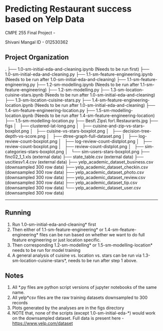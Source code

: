 Predicting Restaurant success based on Yelp Data
==============================

CMPE 255 Final Project - 

Shivani Mangal
ID - 012530362 

Project Organization
------------
.
├── 1.0-sm-initial-eda-and-cleaning.ipynb (Needs to be run first)
├── 1.0-sm-initial-eda-and-cleaning.py
├── 1.1-sm-feature-engineering.ipynb (Needs to be run after 1.0-sm-initial-eda-and-cleaning)
├── 1.1-sm-feature-engineering.py
├── 1.2-sm-modelling.ipynb (Needs to be run after 1.1-sm-feature-engineering)
├── 1.2-sm-modelling.py
├── 1.3-sm-location-cuisine-stars.ipynb (Needs to be run after 1.0-sm-initial-eda-and-cleaning)
├── 1.3-sm-location-cuisine-stars.py
├── 1.4-sm-feature-engineering-location.ipynb (Needs to be run after 1.0-sm-initial-eda-and-cleaning)
├── 1.4-sm-feature-engineering-location.py
├── 1.5-sm-modelling-location.ipynb (Needs to be run after 1.4-sm-feature-engineering-location)
├── 1.5-sm-modelling-location.py
├── Best\ Zips\ for\ Restaurants.jpg
├── figs
│   ├── clustered-lat-long.png
│   ├── cuisine-and-zip-vs-stars-boxplot.png
│   ├── cuisine-vs-stars-boxplot.png
│   ├── decision-tree-depth-vs-score.png
│   ├── dtree-graph-full-dataset.png
│   ├── log-review-count-boxplot.png
│   ├── log-review-count-distplot.png
│   ├── review-count-boxplot.png
│   ├── review-count-distplot.png
│   ├── sim-categories-stars-boxplot.png
│   └── sim-users-stars-boxplot.png
├── finc02_1_1.xls (external data)
├── state_table.csv (external data)
├── uscitiesv1.4.csv (external data)
├── yelp_academic_dataset_business.csv (downsampled 300 row data)
├── yelp_academic_dataset_checkin.csv (downsampled 300 row data)
├── yelp_academic_dataset_photo.csv (downsampled 300 row data)
├── yelp_academic_dataset_review.csv (downsampled 300 row data)
├── yelp_academic_dataset_tip.csv (downsampled 300 row data)
└── yelp_academic_dataset_user.csv (downsampled 300 row data)

--------

## Running 

1. Run 1.0-sm-initial-eda-and-cleaning* first
2. Then either of 1.1-sm-feature-engineering* or 1.4-sm-feature-engineering* files can be run based on whether we want to do full feature engineering or just location specific.
3. Then corresponding 1.2-sm-modelling* or 1.5-sm-modelling-location* needs to be run for model training
4. A general analysis of cuisine vs. location vs. stars can be run via 1.3-sm-location-cuisine-stars*, needs to be run after step 1 above.


## Notes

1. All *.py files are python script versions of jupyter notebooks of the same name.
2. All yelp*csv files are the raw training datasets downsampled to 300 records
3. Plots generated by the analyses are in the figs directory
4. NOTE that, none of the scripts (except 1.0-sm-initial-eda-*) would work on the downsampled dataset. Full data is present here - https://www.yelp.com/dataset 
